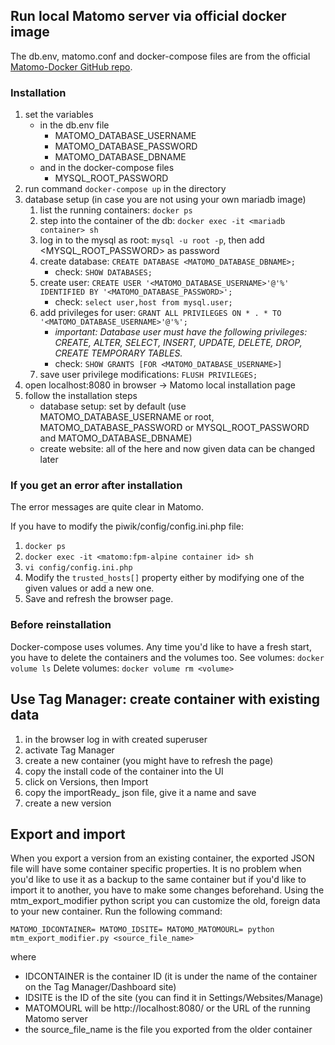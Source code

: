 ## Run local Matomo server via official docker image

The db.env, matomo.conf and docker-compose files are from the official [Matomo-Docker GitHub repo](https://github.com/matomo-org/docker/tree/master/.examples/nginx).

### Installation
1. set the variables
    * in the db.env file
        * MATOMO_DATABASE_USERNAME
        * MATOMO_DATABASE_PASSWORD
        * MATOMO_DATABASE_DBNAME
    * and in the docker-compose files
        * MYSQL_ROOT_PASSWORD
2. run command `docker-compose up` in the directory
3. database setup (in case you are not using your own mariadb image)
	1. list the running containers: `docker ps`
	2. step into the container of the db: `docker exec -it <mariadb container> sh`
	3. log in to the mysql as root: `mysql -u root -p`, then add <MYSQL_ROOT_PASSWORD> as password
	4. create database: `CREATE DATABASE <MATOMO_DATABASE_DBNAME>;`
		* check: `SHOW DATABASES;`
	5. create user: `CREATE USER '<MATOMO_DATABASE_USERNAME>'@'%' IDENTIFIED BY '<MATOMO_DATABASE_PASSWORD>';`
		* check: `select user,host from mysql.user;`
	6. add privileges for user: `GRANT ALL PRIVILEGES ON * . * TO '<MATOMO_DATABASE_USERNAME>'@'%';`
		* _important: Database user must have the following privileges: CREATE, ALTER, SELECT, INSERT, UPDATE, DELETE, DROP, CREATE TEMPORARY TABLES._
		* check: `SHOW GRANTS [FOR <MATOMO_DATABASE_USERNAME>]`
	7. save user privilege modifications: `FLUSH PRIVILEGES;`
4. open localhost:8080 in browser -> Matomo local installation page
5. follow the installation steps
    * database setup: set by default (use MATOMO_DATABASE_USERNAME or root, MATOMO_DATABASE_PASSWORD or MYSQL_ROOT_PASSWORD and MATOMO_DATABASE_DBNAME)
    * create website: all of the here and now given data can be changed later

### If you get an error after installation
The error messages are quite clear in Matomo.

If you have to modify the piwik/config/config.ini.php file:
1. `docker ps`
2. `docker exec -it <matomo:fpm-alpine container id> sh`
3. `vi config/config.ini.php`
4. Modify the `trusted_hosts[]` property either by modifying one of the given values or add a new one.
5. Save and refresh the browser page.

### Before reinstallation
Docker-compose uses volumes. Any time you'd like to have a fresh start, you have to delete the containers and the volumes too.
See volumes: `docker volume ls`
Delete volumes: `docker volume rm <volume>`

## Use Tag Manager: create container with existing data
1. in the browser log in with created superuser
2. activate Tag Manager
3. create a new container (you might have to refresh the page)
4. copy the install code of the container into the UI
4. click on Versions, then Import
5. copy the importReady_ json file, give it a name and save
6. create a new version

## Export and import
When you export a version from an existing container, the exported JSON file will have some container specific properties. It is no problem when you'd like to use it as a backup to the same container but if you'd like to import it to another, you have to make some changes beforehand.
Using the mtm_export_modifier python script you can customize the old, foreign data to your new container. Run the following command:
```
MATOMO_IDCONTAINER= MATOMO_IDSITE= MATOMO_MATOMOURL= python mtm_export_modifier.py <source_file_name>
```
where
* IDCONTAINER is the container ID (it is under the name of the container on the Tag Manager/Dashboard site)
* IDSITE is the ID of the site (you can find it in Settings/Websites/Manage)
* MATOMOURL will be http://localhost:8080/ or the URL of the running Matomo server
* the source_file_name is the file you exported from the older container
